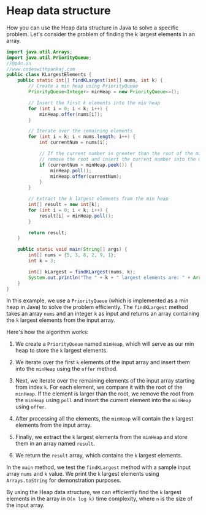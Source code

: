 # Heap data structure

How you can use the Heap data structure in Java to solve a specific problem. Let's consider the problem of finding the k largest elements in an array.

```java
import java.util.Arrays;
import java.util.PriorityQueue;
//@p4n.in
//www.codeswithpankaj.com
public class KLargestElements {
    public static int[] findKLargest(int[] nums, int k) {
        // Create a min heap using PriorityQueue
        PriorityQueue<Integer> minHeap = new PriorityQueue<>();

        // Insert the first k elements into the min heap
        for (int i = 0; i < k; i++) {
            minHeap.offer(nums[i]);
        }

        // Iterate over the remaining elements
        for (int i = k; i < nums.length; i++) {
            int currentNum = nums[i];

            // If the current number is greater than the root of the min heap
            // remove the root and insert the current number into the min heap
            if (currentNum > minHeap.peek()) {
                minHeap.poll();
                minHeap.offer(currentNum);
            }
        }

        // Extract the k largest elements from the min heap
        int[] result = new int[k];
        for (int i = 0; i < k; i++) {
            result[i] = minHeap.poll();
        }

        return result;
    }

    public static void main(String[] args) {
        int[] nums = {5, 3, 8, 2, 9, 1};
        int k = 3;

        int[] kLargest = findKLargest(nums, k);
        System.out.println("The " + k + " largest elements are: " + Arrays.toString(kLargest));
    }
}
```

In this example, we use a `PriorityQueue` (which is implemented as a min heap in Java) to solve the problem efficiently. The `findKLargest` method takes an array `nums` and an integer `k` as input and returns an array containing the `k` largest elements from the input array.

Here's how the algorithm works:

1. We create a `PriorityQueue` named `minHeap`, which will serve as our min heap to store the `k` largest elements.

2. We iterate over the first `k` elements of the input array and insert them into the `minHeap` using the `offer` method.

3. Next, we iterate over the remaining elements of the input array starting from index `k`. For each element, we compare it with the root of the `minHeap`. If the element is larger than the root, we remove the root from the `minHeap` using `poll` and insert the current element into the `minHeap` using `offer`.

4. After processing all the elements, the `minHeap` will contain the `k` largest elements from the input array.

5. Finally, we extract the `k` largest elements from the `minHeap` and store them in an array named `result`.

6. We return the `result` array, which contains the `k` largest elements.

In the `main` method, we test the `findKLargest` method with a sample input array `nums` and `k` value. We print the `k` largest elements using `Arrays.toString` for demonstration purposes.

By using the Heap data structure, we can efficiently find the `k` largest elements in the array in `O(n log k)` time complexity, where `n` is the size of the input array.
